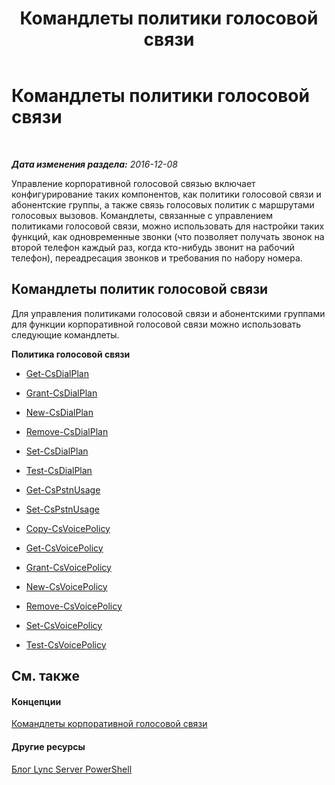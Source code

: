 ﻿---
title: Командлеты политики голосовой cвязи
TOCTitle: Командлеты политики голосовой cвязи
ms:assetid: 92744ec6-754d-498b-b430-dcd5c985ce10
ms:mtpsurl: https://technet.microsoft.com/ru-ru/library/Gg415663(v=OCS.15)
ms:contentKeyID: 49310545
ms.date: 12/10/2016
mtps_version: v=OCS.15
ms.translationtype: HT
---

# Командлеты политики голосовой cвязи

 

_**Дата изменения раздела:** 2016-12-08_

Управление корпоративной голосовой связью включает конфигурирование таких компонентов, как политики голосовой связи и абонентские группы, а также связь голосовых политик с маршрутами голосовых вызовов. Командлеты, связанные с управлением политиками голосовой связи, можно использовать для настройки таких функций, как одновременные звонки (что позволяет получать звонок на второй телефон каждый раз, когда кто-нибудь звонит на рабочий телефон), переадресация звонков и требования по набору номера.

## Командлеты политик голосовой связи

Для управления политиками голосовой связи и абонентскими группами для функции корпоративной голосовой связи можно использовать следующие командлеты.

**Политика голосовой связи**

  -   
    [Get-CsDialPlan](get-csdialplan.md)

  -   
    [Grant-CsDialPlan](grant-csdialplan.md)

  -   
    [New-CsDialPlan](new-csdialplan.md)

  -   
    [Remove-CsDialPlan](remove-csdialplan.md)

  -   
    [Set-CsDialPlan](set-csdialplan.md)

  -   
    [Test-CsDialPlan](test-csdialplan.md)

  -   
    [Get-CsPstnUsage](get-cspstnusage.md)

  -   
    [Set-CsPstnUsage](set-cspstnusage.md)

  -   
    [Copy-CsVoicePolicy](https://technet.microsoft.com/ru-ru/library/jj204663\(v=ocs.15\))

  -   
    [Get-CsVoicePolicy](get-csvoicepolicy.md)

  -   
    [Grant-CsVoicePolicy](grant-csvoicepolicy.md)

  -   
    [New-CsVoicePolicy](new-csvoicepolicy.md)

  -   
    [Remove-CsVoicePolicy](remove-csvoicepolicy.md)

  -   
    [Set-CsVoicePolicy](set-csvoicepolicy.md)

  -   
    [Test-CsVoicePolicy](test-csvoicepolicy.md)

## См. также

#### Концепции

[Командлеты корпоративной голосовой связи](lync-server-2013-enterprise-voice-cmdlets.md)  

#### Другие ресурсы

[Блог Lync Server PowerShell](http://go.microsoft.com/fwlink/?linkid=203150%26clcid=0x419)


